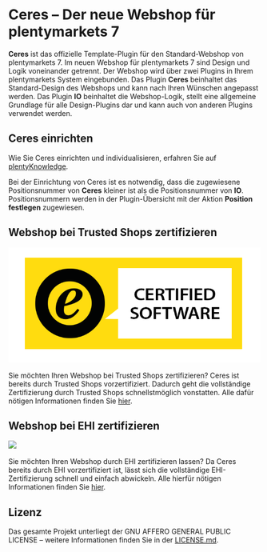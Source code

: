 # Ceres – Der neue Webshop für plentymarkets 7

**Ceres** ist das offizielle Template-Plugin für den Standard-Webshop von plentymarkets 7. Im neuen Webshop für plentymarkets 7 sind Design und Logik voneinander getrennt. Der Webshop wird über zwei Plugins in Ihrem plentymarkets System eingebunden. Das Plugin **Ceres** beinhaltet das Standard-Design des Webshops und kann nach Ihren Wünschen angepasst werden. Das Plugin **IO** beinhaltet die Webshop-Logik, stellt eine allgemeine Grundlage für alle Design-Plugins dar und kann auch von anderen Plugins verwendet werden.

## Ceres einrichten

Wie Sie Ceres einrichten und individualisieren, erfahren Sie auf [plentyKnowledge](https://knowledge.plentymarkets.com/omni-channel/online-shop/ceres-einrichten).

<div class="alert alert-warning" role="alert">
Bei der Einrichtung von Ceres ist es notwendig, dass die zugewiesene Positionsnummer von <b>Ceres</b> kleiner ist als die Positionsnummer von <b>IO</b>. Positionsnummern werden in der Plugin-Übersicht mit der Aktion <b>Position festlegen</b> zugewiesen.
</div>

## Webshop bei Trusted Shops zertifizieren

![](https://raw.githubusercontent.com/plentymarkets/plugin-ceres/stable/meta/images/eTrusted-Partner_Certified_Software.png)

Sie möchten Ihren Webshop bei Trusted Shops zertifizieren? Ceres ist bereits durch Trusted Shops vorzertifiziert. Dadurch geht die vollständige Zertifizierung durch Trusted Shops schnellstmöglich vonstatten. Alle dafür nötigen Informationen finden Sie [hier](https://www.trustedshops.de/shopbetreiber/bestellen.html?shopsoftware=PLENTYMARKETS).

## Webshop bei EHI zertifizieren

![](https://raw.githubusercontent.com/plentymarkets/plugin-ceres/stable/meta/images/EHI-gepruefter-online-shop.png)

Sie möchten Ihren Webshop durch EHI zertifizieren lassen?
Da Ceres bereits durch EHI vorzertifiziert ist, lässt sich die vollständige EHI-Zertifizierung schnell und einfach abwickeln.
Alle hierfür nötigen Informationen finden Sie [hier](https://ehi-siegel.de/shopbetreiber/ehi-siegel/antrag-auf-shopzertifizierung/).

## Lizenz

Das gesamte Projekt unterliegt der GNU AFFERO GENERAL PUBLIC LICENSE – weitere Informationen finden Sie in der [LICENSE.md](https://github.com/plentymarkets/plugin-ceres/blob/stable/LICENSE.md).
